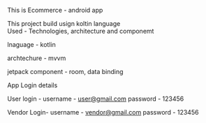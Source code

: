 This is Ecommerce - android app

This project build usign koltin language  
Used - Technologies, architecture and componemt

lnaguage - kotlin

archtechure - mvvm 

jetpack component - room, data binding 



App Login details 



User login -
 username - user@gmail.com
 password - 123456

 Vendor Login-
  username - vendor@gmail.com
  password - 123456
 
